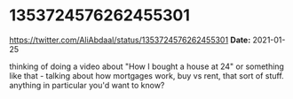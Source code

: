 # 1353724576262455301
https://twitter.com/AliAbdaal/status/1353724576262455301
**Date:** 2021-01-25

thinking of doing a video about "How I bought a house at 24" or something like that - talking about how mortgages work, buy vs rent, that sort of stuff. anything in particular you'd want to know?
